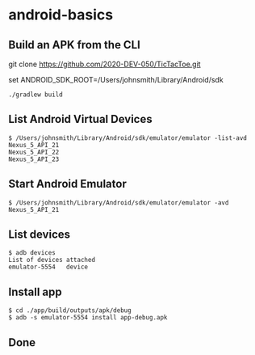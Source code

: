 # android-basics

## Build an APK from the CLI

git clone https://github.com/2020-DEV-050/TicTacToe.git

set ANDROID_SDK_ROOT=/Users/johnsmith/Library/Android/sdk

    ./gradlew build
    
## List Android Virtual Devices

    $ /Users/johnsmith/Library/Android/sdk/emulator/emulator -list-avd
    Nexus_5_API_21
    Nexus_5_API_22
    Nexus_5_API_23
    
## Start Android Emulator

    $ /Users/johnsmith/Library/Android/sdk/emulator/emulator -avd Nexus_5_API_21

## List devices

    $ adb devices
    List of devices attached
    emulator-5554   device

## Install app

    $ cd ./app/build/outputs/apk/debug
    $ adb -s emulator-5554 install app-debug.apk
    
## Done
